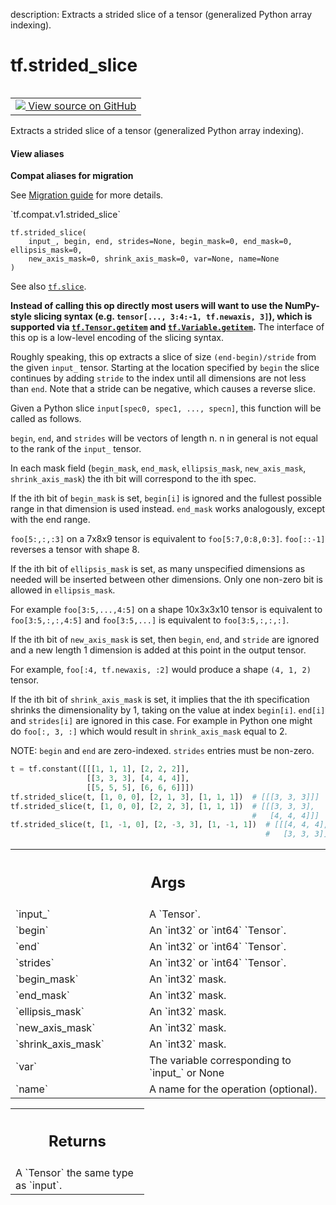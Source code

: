 description: Extracts a strided slice of a tensor (generalized Python array indexing).

<div itemscope itemtype="http://developers.google.com/ReferenceObject">
<meta itemprop="name" content="tf.strided_slice" />
<meta itemprop="path" content="Stable" />
</div>

# tf.strided_slice

<!-- Insert buttons and diff -->

<table class="tfo-notebook-buttons tfo-api nocontent" align="left">
<td>
  <a target="_blank" href="https://github.com/tensorflow/tensorflow/blob/r2.4/tensorflow/python/ops/array_ops.py#L1107-L1247">
    <img src="https://www.tensorflow.org/images/GitHub-Mark-32px.png" />
    View source on GitHub
  </a>
</td>
</table>



Extracts a strided slice of a tensor (generalized Python array indexing).

<section class="expandable">
  <h4 class="showalways">View aliases</h4>
  <p>
<b>Compat aliases for migration</b>
<p>See
<a href="https://www.tensorflow.org/guide/migrate">Migration guide</a> for
more details.</p>
<p>`tf.compat.v1.strided_slice`</p>
</p>
</section>

<pre class="devsite-click-to-copy prettyprint lang-py tfo-signature-link">
<code>tf.strided_slice(
    input_, begin, end, strides=None, begin_mask=0, end_mask=0, ellipsis_mask=0,
    new_axis_mask=0, shrink_axis_mask=0, var=None, name=None
)
</code></pre>



<!-- Placeholder for "Used in" -->

See also <a href="../tf/slice.md"><code>tf.slice</code></a>.

**Instead of calling this op directly most users will want to use the
NumPy-style slicing syntax (e.g. `tensor[..., 3:4:-1, tf.newaxis, 3]`), which
is supported via <a href="../tf/Tensor.md#__getitem__"><code>tf.Tensor.__getitem__</code></a> and <a href="../tf/Variable.md#__getitem__"><code>tf.Variable.__getitem__</code></a>.**
The interface of this op is a low-level encoding of the slicing syntax.

Roughly speaking, this op extracts a slice of size `(end-begin)/stride`
from the given `input_` tensor. Starting at the location specified by `begin`
the slice continues by adding `stride` to the index until all dimensions are
not less than `end`.
Note that a stride can be negative, which causes a reverse slice.

Given a Python slice `input[spec0, spec1, ..., specn]`,
this function will be called as follows.

`begin`, `end`, and `strides` will be vectors of length n.
n in general is not equal to the rank of the `input_` tensor.

In each mask field (`begin_mask`, `end_mask`, `ellipsis_mask`,
`new_axis_mask`, `shrink_axis_mask`) the ith bit will correspond to
the ith spec.

If the ith bit of `begin_mask` is set, `begin[i]` is ignored and
the fullest possible range in that dimension is used instead.
`end_mask` works analogously, except with the end range.

`foo[5:,:,:3]` on a 7x8x9 tensor is equivalent to `foo[5:7,0:8,0:3]`.
`foo[::-1]` reverses a tensor with shape 8.

If the ith bit of `ellipsis_mask` is set, as many unspecified dimensions
as needed will be inserted between other dimensions. Only one
non-zero bit is allowed in `ellipsis_mask`.

For example `foo[3:5,...,4:5]` on a shape 10x3x3x10 tensor is
equivalent to `foo[3:5,:,:,4:5]` and
`foo[3:5,...]` is equivalent to `foo[3:5,:,:,:]`.

If the ith bit of `new_axis_mask` is set, then `begin`,
`end`, and `stride` are ignored and a new length 1 dimension is
added at this point in the output tensor.

For example,
`foo[:4, tf.newaxis, :2]` would produce a shape `(4, 1, 2)` tensor.

If the ith bit of `shrink_axis_mask` is set, it implies that the ith
specification shrinks the dimensionality by 1, taking on the value at index
`begin[i]`. `end[i]` and `strides[i]` are ignored in this case. For example in
Python one might do `foo[:, 3, :]` which would result in `shrink_axis_mask`
equal to 2.


NOTE: `begin` and `end` are zero-indexed.
`strides` entries must be non-zero.


```python
t = tf.constant([[[1, 1, 1], [2, 2, 2]],
                 [[3, 3, 3], [4, 4, 4]],
                 [[5, 5, 5], [6, 6, 6]]])
tf.strided_slice(t, [1, 0, 0], [2, 1, 3], [1, 1, 1])  # [[[3, 3, 3]]]
tf.strided_slice(t, [1, 0, 0], [2, 2, 3], [1, 1, 1])  # [[[3, 3, 3],
                                                      #   [4, 4, 4]]]
tf.strided_slice(t, [1, -1, 0], [2, -3, 3], [1, -1, 1])  # [[[4, 4, 4],
                                                         #   [3, 3, 3]]]
```

<!-- Tabular view -->
 <table class="responsive fixed orange">
<colgroup><col width="214px"><col></colgroup>
<tr><th colspan="2"><h2 class="add-link">Args</h2></th></tr>

<tr>
<td>
`input_`
</td>
<td>
A `Tensor`.
</td>
</tr><tr>
<td>
`begin`
</td>
<td>
An `int32` or `int64` `Tensor`.
</td>
</tr><tr>
<td>
`end`
</td>
<td>
An `int32` or `int64` `Tensor`.
</td>
</tr><tr>
<td>
`strides`
</td>
<td>
An `int32` or `int64` `Tensor`.
</td>
</tr><tr>
<td>
`begin_mask`
</td>
<td>
An `int32` mask.
</td>
</tr><tr>
<td>
`end_mask`
</td>
<td>
An `int32` mask.
</td>
</tr><tr>
<td>
`ellipsis_mask`
</td>
<td>
An `int32` mask.
</td>
</tr><tr>
<td>
`new_axis_mask`
</td>
<td>
An `int32` mask.
</td>
</tr><tr>
<td>
`shrink_axis_mask`
</td>
<td>
An `int32` mask.
</td>
</tr><tr>
<td>
`var`
</td>
<td>
The variable corresponding to `input_` or None
</td>
</tr><tr>
<td>
`name`
</td>
<td>
A name for the operation (optional).
</td>
</tr>
</table>



<!-- Tabular view -->
 <table class="responsive fixed orange">
<colgroup><col width="214px"><col></colgroup>
<tr><th colspan="2"><h2 class="add-link">Returns</h2></th></tr>
<tr class="alt">
<td colspan="2">
A `Tensor` the same type as `input`.
</td>
</tr>

</table>

